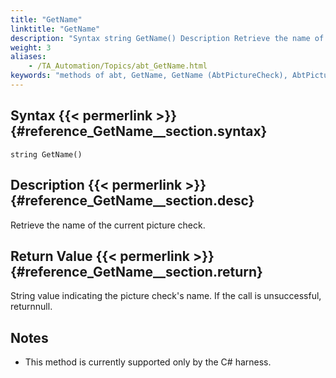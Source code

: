 ```yaml
--- 
title: "GetName"
linktitle: "GetName"
description: "Syntax string GetName() Description Retrieve the name of the current picture check. Return Value String value indicating the picture check's name. If the call is unsuccessful, return null . Notes This ..."
weight: 3
aliases: 
    - /TA_Automation/Topics/abt_GetName.html
keywords: "methods of abt, GetName, GetName (AbtPictureCheck), AbtPictureCheck, getname, abtpicturecheck getname, name of current picture check, get name of current picture check"
---
```


## Syntax {{< permerlink >}} {#reference_GetName__section.syntax} 

`string GetName()`

## Description {{< permerlink >}} {#reference_GetName__section.desc} 

Retrieve the name of the current picture check.

## Return Value {{< permerlink >}} {#reference_GetName__section.return} 

String value indicating the picture check's name. If the call is unsuccessful, returnnull.

## Notes

-   This method is currently supported only by the C\# harness.




